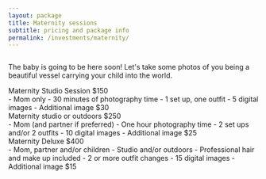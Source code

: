 ```yaml
---
layout: package
title: Maternity sessions
subtitle: pricing and package info
permalink: /investments/maternity/
---
```


<figure class="mb-10">
  <img src="/images/investments-maternity-feature.jpg" class="rounded-lg" alt="">
</figure>

<p class="has-drop-cap">
  The baby is going to be here soon! Let's take some photos of you being a beautiful vessel carrying your child into the world.
</p>

<div>
  <span class="font-sans">Maternity Studio Session $150</span>
</div>
- Mom only
- 30 minutes of photography time
- 1 set up, one outfit
- 5 digital images
- Additional image $30

<div>
  <span class="font-sans">Maternity studio or outdoors $250</span>
</div>
- Mom (and partner if preferred)
- One hour photography time
- 2 set ups and/or 2 outfits
- 10 digital images
- Additional image $25

<div>
  <span class="font-sans">Maternity Deluxe $400</span>
</div>
- Mom, partner and/or children
- Studio and/or outdoors
- Professional hair and make up included
- 2 or more outfit changes
- 15 digital images
- Additional image $15


